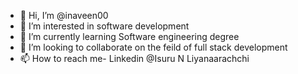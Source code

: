 - 👋 Hi, I’m @inaveen00
- 👀 I’m interested in software development
- 🌱 I’m currently learning Software engineering degree
- 💞️ I’m looking to collaborate on the feild of full stack development
- 📫 How to reach me- Linkedin @Isuru N Liyanaarachchi

<!---
inaveen00/inaveen00 is a ✨ special ✨ repository because its `README.md` (this file) appears on your GitHub profile.
You can click the Preview link to take a look at your changes.
--->
